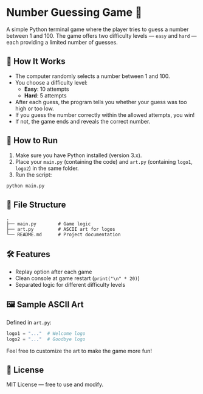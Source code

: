# Number Guessing Game 🎯

A simple Python terminal game where the player tries to guess a number between 1 and 100. The game offers two difficulty levels — `easy` and `hard` — each providing a limited number of guesses.

## 🧠 How It Works

- The computer randomly selects a number between 1 and 100.
- You choose a difficulty level:
  - **Easy**: 10 attempts
  - **Hard**: 5 attempts
- After each guess, the program tells you whether your guess was too high or too low.
- If you guess the number correctly within the allowed attempts, you win!
- If not, the game ends and reveals the correct number.

## 🚀 How to Run

1. Make sure you have Python installed (version 3.x).
2. Place your `main.py` (containing the code) and `art.py` (containing `logo1`, `logo2`) in the same folder.
3. Run the script:

```bash
python main.py
```

## 📁 File Structure

```
.
├── main.py        # Game logic
├── art.py         # ASCII art for logos
└── README.md      # Project documentation
```

## 🛠 Features

- Replay option after each game
- Clean console at game restart (`print("\n" * 20)`)
- Separated logic for different difficulty levels

## 🖼 Sample ASCII Art

Defined in `art.py`:
```python
logo1 = "..."  # Welcome logo
logo2 = "..."  # Goodbye logo
```

Feel free to customize the art to make the game more fun!

## 📌 License

MIT License — free to use and modify.